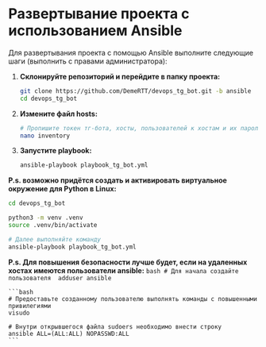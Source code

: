 # Развертывание проекта с использованием Ansible

Для развертывания проекта с помощью Ansible выполните следующие шаги (выполнить с правами администратора):

1. **Склонируйте репозиторий и перейдите в папку проекта:**
    ```bash
    git clone https://github.com/DemeRTT/devops_tg_bot.git -b ansible
    cd devops_tg_bot
    ```

2. **Измените файл hosts:**
    ```bash
    # Пропишите токен тг-бота, хосты, пользователей к хостам и их пароли
    nano inventory
    ```

3. **Запустите playbook:**
    ```bash
    ansible-playbook playbook_tg_bot.yml
    ```

**P.s. возможно придётся создать и активировать виртуальное окружение для Python в Linux:**
```bash
cd devops_tg_bot    
```

```bash
python3 -m venv .venv
source .venv/bin/activate
```

```bash
# Далее выполняйте команду
ansible-playbook playbook_tg_bot.yml
```

**P.s. Для повышения безопасности лучше будет, если на удаленных хостах имеются пользователи ansible:**
    ```bash
    # Для начала создайте пользователя 
    adduser ansible
    ```
    
    ```bash
    # Предоставьте созданному пользователю выполнять команды с повышенными привилегиями  
    visudo

    # Внутри открывшегося файла sudoers необходимо внести строку
    ansible ALL=(ALL:ALL) NOPASSWD:ALL
    ```
